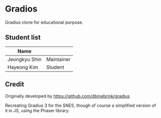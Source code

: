 # Gradios

Gradius clone for educational purpose.

## Student list

| Name         |            |
|--------------|------------|
| Jeongkyu Shin| Maintainer |
| Hayeong Kim| Student |
## Credit

Originally developed by https://github.com/dbinebrink/gradius

Recreating Gradius 3 for the SNES, though of course a simplified version of it in JS, using the Phaser library.

